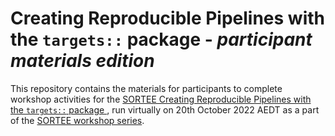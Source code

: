 # Creating Reproducible Pipelines with the `targets::` package - *participant materials edition*

This repository contains the materials for participants to complete workshop activities for the [SORTEE Creating Reproducible Pipelines with the `targets::` package ](https://github.com/egouldo/SORTEE_targets_workshop), run virtually on 20th October 2022 AEDT as a part of the [SORTEE workshop series](https://www.sortee.org/other_events/).

